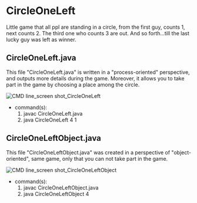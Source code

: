 # CircleOneLeft
Little game that all ppl are standing in a circle, from the first guy, counts 1, next counts 2. The third one who counts 3 are out. And so forth...till the last lucky guy was left as winner.


CircleOneLeft.java
------
This file "CircleOneLeft.java" is written in a "process-oriented" perspective, and outputs more details during the game. Moreover, it allows you to take part in the game by choosing a place among the circle.

![CMD line_screen shot_CircleOneLeft](https://trello-attachments.s3.amazonaws.com/57fc84a7abab7e64aec30bed/431x652/d73e36a8627523c1d0d61be0ad67e802/Capture.PNG.png)

- command(s): 
   1. javac CircleOneLeft.java
   2. java CircleOneLeft 4 1


CircleOneLeftObject.java
------
This file "CircleOneLeftObject.java" was created in a perspective of "object-oriented", same game, only that you can not take part in the game.

![CMD line_screen shot_CircleOneLeftObject](https://trello-attachments.s3.amazonaws.com/57fc84a7abab7e64aec30bed/488x214/f321e104264924404736a52c08f5e6ac/Image_1.png)

- command(s): 
   1. javac CircleOneLeftObject.java
   2. java CircleOneLeftObject 4
   

